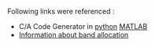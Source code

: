Following links were referenced :
* C/A Code Generator in [python](https://natronics.github.io/blag/2014/gps-spreading/)
[ MATLAB](http://www.mathworks.com/matlabcentral/fileexchange/14670-gps-c-a-code-generator/content/cacode.m)
* [Information about band allocation ](http://niviuk.free.fr/umts_band.php)


